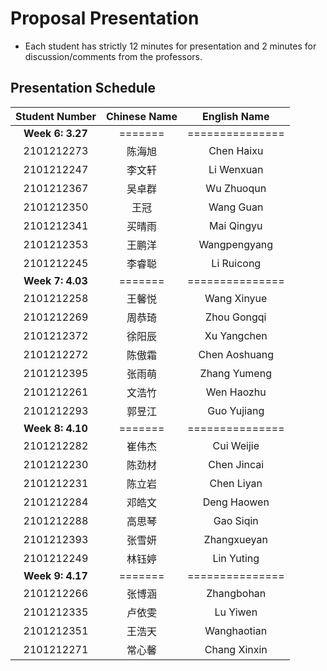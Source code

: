 # Proposal Presentation 
* Each student has strictly 12 minutes for presentation and 2 minutes for discussion/comments from the professors.

## Presentation Schedule
Student Number | Chinese Name | English Name
:---:|:---:|:---:
**Week 6: 3.27** | ======= | ===============
2101212273 | 陈海旭 | Chen Haixu
2101212247 | 李文轩 | Li Wenxuan
2101212367 | 吴卓群 | Wu Zhuoqun
2101212350 | 王冠 | Wang Guan
2101212341 | 买晴雨 | Mai Qingyu
2101212353 | 王鹏洋 | Wangpengyang
2101212245 | 李睿聪 | Li Ruicong
**Week 7: 4.03** | ======= | ===============
2101212258 | 王馨悦 | Wang Xinyue
2101212269 | 周恭琦 | Zhou Gongqi
2101212372 | 徐阳辰 | Xu Yangchen
2101212272 | 陈傲霜 | Chen Aoshuang
2101212395 | 张雨萌 | Zhang Yumeng
2101212261 | 文浩竹 | Wen Haozhu
2101212293 | 郭昱江 | Guo Yujiang
**Week 8: 4.10** | ======= | ===============
2101212282 | 崔伟杰 | Cui Weijie
2101212230 | 陈劲材 | Chen Jincai
2101212231 | 陈立岩 | Chen Liyan
2101212284 | 邓皓文 | Deng Haowen
2101212288 | 高思琴 | Gao Siqin
2101212393 | 张雪妍 | Zhangxueyan
2101212249 | 林钰婷 | Lin Yuting
**Week 9: 4.17** | ======= | ===============
2101212266 | 张博涵 | Zhangbohan
2101212335 | 卢依雯 | Lu Yiwen
2101212351 | 王浩天 | Wanghaotian
2101212271 | 常心馨 | Chang Xinxin
